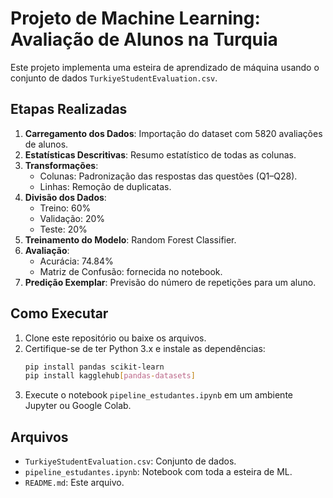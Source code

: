 
# Projeto de Machine Learning: Avaliação de Alunos na Turquia

Este projeto implementa uma esteira de aprendizado de máquina usando o conjunto de dados `TurkiyeStudentEvaluation.csv`.

## Etapas Realizadas

1. **Carregamento dos Dados**: Importação do dataset com 5820 avaliações de alunos.
2. **Estatísticas Descritivas**: Resumo estatístico de todas as colunas.
3. **Transformações**:
   - Colunas: Padronização das respostas das questões (Q1–Q28).
   - Linhas: Remoção de duplicatas.
4. **Divisão dos Dados**:
   - Treino: 60%
   - Validação: 20%
   - Teste: 20%
5. **Treinamento do Modelo**: Random Forest Classifier.
6. **Avaliação**:
   - Acurácia: 74.84%
   - Matriz de Confusão: fornecida no notebook.
7. **Predição Exemplar**: Previsão do número de repetições para um aluno.

## Como Executar

1. Clone este repositório ou baixe os arquivos.
2. Certifique-se de ter Python 3.x e instale as dependências:
   ```bash
   pip install pandas scikit-learn
   pip install kagglehub[pandas-datasets]
   ```
3. Execute o notebook `pipeline_estudantes.ipynb` em um ambiente Jupyter ou Google Colab.

## Arquivos

- `TurkiyeStudentEvaluation.csv`: Conjunto de dados.
- `pipeline_estudantes.ipynb`: Notebook com toda a esteira de ML.
- `README.md`: Este arquivo.